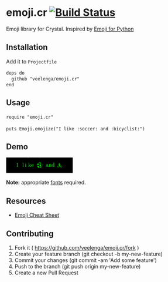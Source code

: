 # emoji.cr [![Build Status](https://travis-ci.org/veelenga/emoji.cr.svg?branch=master)](https://travis-ci.org/veelenga/emoji.cr)

Emoji library for Crystal. Inspired by [Emoji for Python](https://github.com/carpedm20/emoji)

## Installation

Add it to `Projectfile`

```crystal
deps do
  github "veelenga/emoji.cr"
end
```

## Usage

```crystal
require "emoji.cr"

puts Emoji.emojize("I like :soccer: and :bicyclist:")
```

## Demo
![](screen/demo.png)

**Note:** appropriate [fonts](http://users.teilar.gr/~g1951d/) required.

## Resources
- [Emoji Cheat Sheet](http://www.emoji-cheat-sheet.com/)

## Contributing

1. Fork it ( https://github.com/veelenga/emoji.cr/fork )
2. Create your feature branch (git checkout -b my-new-feature)
3. Commit your changes (git commit -am 'Add some feature')
4. Push to the branch (git push origin my-new-feature)
5. Create a new Pull Request
